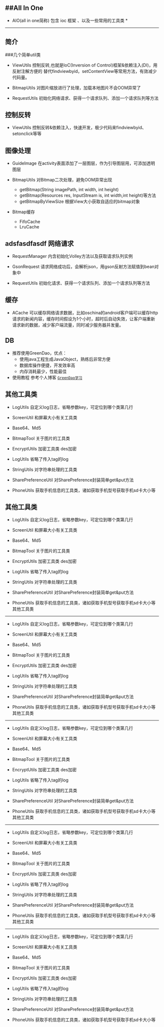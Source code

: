 ##All In One 
--------------
* AIO(all in one简称) 包含 ioc 框架 、以及一些常用的工具类 *
---------------

简介
-------
###几个简单util类
* ViewUtils 控制反转,也就是IoC(Inversion of Control)框架&依赖注入(DI)，用反射注解方便的 替代findviewbyid，setContentView等常用方法，有效减少代码量。

* BitmapUtils 对图片缩放进行了处理，加载本地图片不会OOM异常了

* RequestUtils 初始化网络请求、获得一个请求队列、添加一个请求队列等方法


控制反转
--------
* ViewUtils 控制反转&依赖注入，快速开发，极少代码来findviewbyid、setonclick等等


图像处理
--------
* GuideImage 在activity表面添加了一层图层，作为引导图层用，可添加透明图层

* BitmapUtils 对Bitmap二次处理，避免OOM异常出现
	* getBitmap(String imagePath, int width, int height) 
	* getBitmap(Resources res, InputStream is, int width,int height)等方法
	* getBitmapByViewSize 根据View大小获取自适应的bitmap对象
	
* Bitmap缓存
	* FifoCache
	* LruCache

adsfasdfasdf
网络请求
-------
* RequestManager 内含初始化Volley方法以及获取请求队列实例

* GsonRequest 请求网络成功后，会解析json，用gson反射方法赋值到bean对象中

* RequestUtils 初始化请求、获得一个请求队列、添加一个请求队列等方法


缓存
-------
* ACache 可以缓存网络请求数据，比如oschina的android客户端可以缓存http请求的新闻内容，缓存时间假设为1个小时，超时后自动失效，让客户端重新请求新的数据，减少客户端流量，同时减少服务器并发量。


DB
-------
- 推荐使用GreenDao，优点：
    - 使用java工程生成JavaObject，熟练后非常方便
    - 数据库操作便捷，开发效率高
    - 内存消耗最少，性能最佳
- 使用教程 参考个人博客 [`GreenDao学习`](http://xunhou.me/greendao/)
    

其他工具类
-------
* LogUtils 自定义log日志，省略参数key，可定位到哪个类第几行

* ScreenUtil 和屏幕大小有关工具类

* Base64、Md5

* BitmapTool 关于图片的工具类

* EncryptUtils 加密工具类 des加密

* LogUtils 省略了传入tag的log

* StringUtils 对字符串处理的工具类

* SharePreferenceUtil 对SharePreference封装简单get&put方法

* PhoneUtils 获取手机信息的工具类，诸如获取手机型号获取手机sd卡大小等



其他工具类
-------
* LogUtils 自定义log日志，省略参数key，可定位到哪个类第几行

* ScreenUtil 和屏幕大小有关工具类

* Base64、Md5

* BitmapTool 关于图片的工具类

* EncryptUtils 加密工具类 des加密

* LogUtils 省略了传入tag的log

* StringUtils 对字符串处理的工具类

* SharePreferenceUtil 对SharePreference封装简单get&put方法

* PhoneUtils 获取手机信息的工具类，诸如获取手机型号获取手机sd卡大小等其他工具类
-------
* LogUtils 自定义log日志，省略参数key，可定位到哪个类第几行

* ScreenUtil 和屏幕大小有关工具类

* Base64、Md5

* BitmapTool 关于图片的工具类

* EncryptUtils 加密工具类 des加密

* LogUtils 省略了传入tag的log

* StringUtils 对字符串处理的工具类

* SharePreferenceUtil 对SharePreference封装简单get&put方法

* PhoneUtils 获取手机信息的工具类，诸如获取手机型号获取手机sd卡大小等其他工具类
-------
* LogUtils 自定义log日志，省略参数key，可定位到哪个类第几行

* ScreenUtil 和屏幕大小有关工具类

* Base64、Md5

* BitmapTool 关于图片的工具类

* EncryptUtils 加密工具类 des加密

* LogUtils 省略了传入tag的log

* StringUtils 对字符串处理的工具类

* SharePreferenceUtil 对SharePreference封装简单get&put方法

* PhoneUtils 获取手机信息的工具类，诸如获取手机型号获取手机sd卡大小等其他工具类
-------
* LogUtils 自定义log日志，省略参数key，可定位到哪个类第几行

* ScreenUtil 和屏幕大小有关工具类

* Base64、Md5

* BitmapTool 关于图片的工具类

* EncryptUtils 加密工具类 des加密

* LogUtils 省略了传入tag的log

* StringUtils 对字符串处理的工具类

* SharePreferenceUtil 对SharePreference封装简单get&put方法

* PhoneUtils 获取手机信息的工具类，诸如获取手机型号获取手机sd卡大小等其他工具类
-------
* LogUtils 自定义log日志，省略参数key，可定位到哪个类第几行

* ScreenUtil 和屏幕大小有关工具类

* Base64、Md5

* BitmapTool 关于图片的工具类

* EncryptUtils 加密工具类 des加密

* LogUtils 省略了传入tag的log

* StringUtils 对字符串处理的工具类

* SharePreferenceUtil 对SharePreference封装简单get&put方法

* PhoneUtils 获取手机信息的工具类，诸如获取手机型号获取手机sd卡大小等
